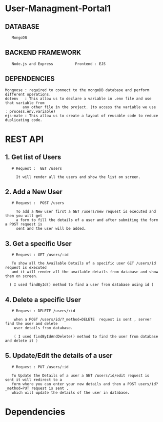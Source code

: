 # User-Managment-Portal1

## DATABASE
       MongoDB
## BACKEND FRAMEWORK
       Node.js and Express          Frontend : EJS
       
## DEPENDENCIES
    Mongoose : required to connect to the mongoDB database and perform different operations.
    dotenv   : This allow us to declare a variable in .env file and use that variable from
            any other file in the project. (to access the variable we use : process.env.variable)
    ejs-mate : This allow us to create a layout of reusable code to reduce duplicating code.


# REST API
  
 ## 1. Get list of Users
       # Request :  GET /users
       
         It will render all the users and show the list on screen.
         
 ## 2. Add a New User
       # Request :  POST /users
       
         To add a New user first a GET /users/new request is executed and then you will get 
         a form to fill the details of a user and after submiting the form a POST request is 
         sent and the user will be added. 
         
 ## 3. Get a specific User
       # Request : GET /users/:id
       
       To show all the Available Details of a specific user GET /users/id request is executed 
       and it will render all the available details from database and show them on screen.
      
      ( I used findById() method to find a user from database using id )
 
 ## 4. Delete a specific User 
       # Request : DELETE /users/:id
       
        when a POST /users/id/?_method=DELETE  request is sent , server find the user and delete
        user details from database.
        
        ( I used findByIdAndDelete() method to find the user from database and delete it )
       
 
 ## 5. Update/Edit the details of a user
       # Request : PUT /users/:id
       
       To Update the Details of a user a GET /users/id/edit request is sent it will redirect to a 
       form where you can enter your new details and then a POST users/id?_method=PUT request is sent ,
       which will update the details of the user in database.
 
 # Dependencies
